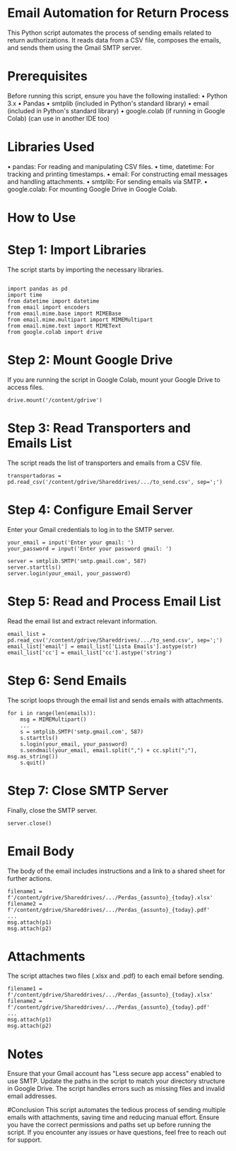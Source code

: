 # Email Automation for Return Process

This Python script automates the process of sending emails related to return authorizations. It reads data from a CSV file, composes the emails, and sends them using the Gmail SMTP server.

# Prerequisites

Before running this script, ensure you have the following installed:
  • Python 3.x
  • Pandas
  • smtplib (included in Python's standard library)
  • email (included in Python's standard library)
  • google.colab (if running in Google Colab) (can use in another IDE too)

# Libraries Used
• pandas: For reading and manipulating CSV files.
• time, datetime: For tracking and printing timestamps.
• email: For constructing email messages and handling attachments.
• smtplib: For sending emails via SMTP.
• google.colab: For mounting Google Drive in Google Colab.

# How to Use

# Step 1: Import Libraries
The script starts by importing the necessary libraries.

```

import pandas as pd
import time
from datetime import datetime
from email import encoders
from email.mime.base import MIMEBase
from email.mime.multipart import MIMEMultipart
from email.mime.text import MIMEText
from google.colab import drive

```
# Step 2: Mount Google Drive
If you are running the script in Google Colab, mount your Google Drive to access files.

```
drive.mount('/content/gdrive')

```

# Step 3: Read Transporters and Emails List
The script reads the list of transporters and emails from a CSV file.

```
transportadoras = pd.read_csv('/content/gdrive/Shareddrives/.../to_send.csv', sep=';')

```
# Step 4: Configure Email Server
Enter your Gmail credentials to log in to the SMTP server.

```
your_email = input('Enter your gmail: ')
your_password = input('Enter your password gmail: ')

server = smtplib.SMTP('smtp.gmail.com', 587)
server.starttls()
server.login(your_email, your_password)

```

# Step 5: Read and Process Email List
Read the email list and extract relevant information.

```
email_list = pd.read_csv('/content/gdrive/Shareddrives/.../to_send.csv', sep=';')
email_list['email'] = email_list['Lista Emails'].astype(str)
email_list['cc'] = email_list['cc'].astype('string')

```

# Step 6: Send Emails
The script loops through the email list and sends emails with attachments.

```
for i in range(len(emails)):
    msg = MIMEMultipart()
    ...
    s = smtplib.SMTP('smtp.gmail.com', 587)
    s.starttls()
    s.login(your_email, your_password)
    s.sendmail(your_email, email.split(",") + cc.split(";"), msg.as_string())
    s.quit()
```

# Step 7: Close SMTP Server
Finally, close the SMTP server.

```
server.close()

```

# Email Body
The body of the email includes instructions and a link to a shared sheet for further actions.

```
filename1 = f'/content/gdrive/Shareddrives/.../Perdas_{assunto}_{today}.xlsx'
filename2 = f'/content/gdrive/Shareddrives/.../Perdas_{assunto}_{today}.pdf'
...
msg.attach(p1)
msg.attach(p2)
```
# Attachments
The script attaches two files (.xlsx and .pdf) to each email before sending.

```
filename1 = f'/content/gdrive/Shareddrives/.../Perdas_{assunto}_{today}.xlsx'
filename2 = f'/content/gdrive/Shareddrives/.../Perdas_{assunto}_{today}.pdf'
...
msg.attach(p1)
msg.attach(p2)
```

# Notes
Ensure that your Gmail account has "Less secure app access" enabled to use SMTP.
Update the paths in the script to match your directory structure in Google Drive.
The script handles errors such as missing files and invalid email addresses.

#Conclusion
This script automates the tedious process of sending multiple emails with attachments, saving time and reducing manual effort. Ensure you have the correct permissions and paths set up before running the script. If you encounter any issues or have questions, feel free to reach out for support.
